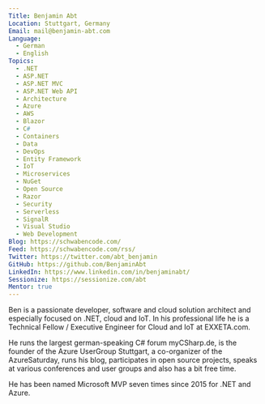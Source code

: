 ```yaml
---
Title: Benjamin Abt
Location: Stuttgart, Germany
Email: mail@benjamin-abt.com
Language:
  - German
  - English
Topics:
  - .NET
  - ASP.NET
  - ASP.NET MVC
  - ASP.NET Web API
  - Architecture
  - Azure
  - AWS
  - Blazor
  - C#
  - Containers
  - Data
  - DevOps
  - Entity Framework
  - IoT
  - Microservices
  - NuGet
  - Open Source
  - Razor
  - Security
  - Serverless
  - SignalR
  - Visual Studio
  - Web Development
Blog: https://schwabencode.com/
Feed: https://schwabencode.com/rss/
Twitter: https://twitter.com/abt_benjamin
GitHub: https://github.com/BenjaminAbt
LinkedIn: https://www.linkedin.com/in/benjaminabt/
Sessionize: https://sessionize.com/abt
Mentor: true
---
```

Ben is a passionate developer, software and cloud solution architect and especially focused on .NET, cloud and IoT.
In his professional life he is a Technical Fellow / Executive Engineer for Cloud and IoT at EXXETA.com.

He runs the largest german-speaking C# forum myCSharp.de, is the founder of the Azure UserGroup Stuttgart, a co-organizer of the AzureSaturday, runs his blog, participates in open source projects, speaks at various conferences and user groups and also has a bit free time.

He has been named Microsoft MVP seven times since 2015 for .NET and Azure.
